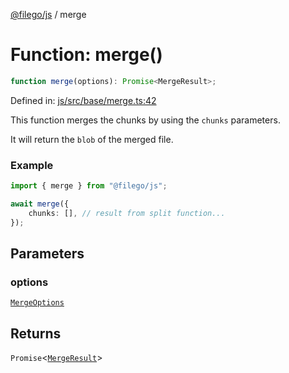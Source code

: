 [@filego/js](../README.md) / merge

# Function: merge()

```ts
function merge(options): Promise<MergeResult>;
```

Defined in: [js/src/base/merge.ts:42](https://github.com/alpheusday/filego.js/blob/1095b0b506cd20e40c6b51a386af0e8a45d893fb/packages/js/src/base/merge.ts#L42)

This function merges the chunks by using the `chunks` parameters.

It will return the `blob` of the merged file.

### Example

```ts
import { merge } from "@filego/js";

await merge({
    chunks: [], // result from split function...
});
```

## Parameters

### options

[`MergeOptions`](../type-aliases/MergeOptions.md)

## Returns

`Promise`\<[`MergeResult`](../type-aliases/MergeResult.md)\>
